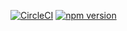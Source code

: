 [![CircleCI](https://circleci.com/gh/Superzzw1994/oldSchool.svg?style=svg)](https://circleci.com/gh/Superzzw1994/oldSchool)
[![npm version](https://badge.fury.io/js/underbrella.svg)](https://badge.fury.io/js/underbrella)